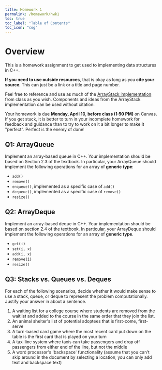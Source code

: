 ```yaml
---
title: Homework 1
permalink: /homework/hwk1
toc: true
toc_label: "Table of Contents"
toc_icon: "cog"
---
```


# Overview

This is a homework assignment to get used to implementing data structures in C++. 

**If you need to use outside resources**, that is okay as long as you **cite your source**. This can just be a link or a title and page number. 

Feel free to reference and use as much of the [ArrayStack implementation](https://github.com/alackles/CMSC-270-ST-23/tree/main/datastructs) from class as you wish. Components and ideas from the ArrayStack implementation can be used without citation.

Your homework is due **Monday, April 10, before class (1:50 PM)** on Canvas. If you get stuck, it is better to turn in your incomplete homework for feedback and guidance than to try to work on it a bit longer to make it "perfect". Perfect is the enemy of done!

## Q1: ArrayQueue

Implement an array-based queue in C++. Your implementation should be based on Section 2.3 of the textbook. In particular, your ArrayQueue should implement the following operations for an array of **generic type**:

- `add()`
- `remove()`
- `enqueue()`, implemented as a specific case  of `add()`
- `dequeue()`, implemented as a specific case of `remove()`
- `resize()`

## Q2: ArrayDeque

Implement an array-based deque in C++. Your implementation should be based on section 2.4 of the textbook. In particular, your ArrayDeque should implement the following operations for an array of **generic type**.

- `get(i)`
- `set(i, x)`
- `add(i, x)`
- `remove(i)`
- `resize()`

## Q3: Stacks vs. Queues vs. Deques

For each of the following scenarios, decide whether it would make sense to use a stack, queue, or deque to represent the problem computationally. Justify your answer in about a sentence. 

1. A waiting list for a college course where students are removed from the waitlist and added to the course in the same order that they join the list.
2. An animal shelter's list of potential adoptees that is first-come, first-serve
3. A turn-based card game where the most recent card put down on the table is the first card that is played on your turn
4. A taxi line system where taxis can take passengers and drop off passengers from either end of the line, but not the middle
5. A word processor's 'backspace' functionality (assume that you can't skip around in the document by selecting a location; you can only add text and backspace text)